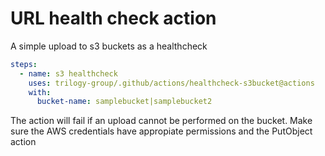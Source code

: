 # URL health check action

A simple upload to s3 buckets as a healthcheck

```yaml
steps:
  - name: s3 healthcheck
    uses: trilogy-group/.github/actions/healthcheck-s3bucket@actions
    with:
      bucket-name: samplebucket|samplebucket2
```

The action will fail if an upload cannot be performed on the bucket. Make sure the AWS credentials have appropiate permissions and the PutObject action
